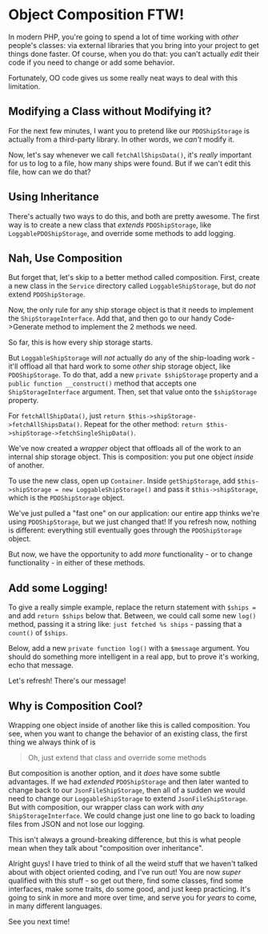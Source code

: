 # Object Composition FTW!

In modern PHP, you're going to spend a lot of time working with *other* people's
classes: via external libraries that you bring into your project to get things done
faster. Of course, when you do that: you can't actually *edit* their code if you need
to change or add some behavior.

Fortunately, OO code gives us some really neat ways to deal with this limitation.

## Modifying a Class without Modifying it?

For the next few minutes, I want you to pretend like our `PDOShipStorage` is actually
from a third-party library. In other words, we *can't* modify it.

Now, let's say whenever we call `fetchAllShipsData()`, it's *really* important for
us to log to a file, how many ships were found. But if we can't edit this file, how
can we do that?

## Using Inheritance

There's actually two ways to do this, and both are pretty awesome. The first way
is to create a new class that *extends* `PDOShipStorage`, like `LoggablePDOShipStorage`,
and override some methods to add logging.

## Nah, Use Composition

But forget that, let's skip to a better method called composition. First, create
a new class in the `Service` directory called `LoggableShipStorage`, but do *not*
extend `PDOShipStorage`.

Now, the only rule for any ship storage object is that it needs to implement the
`ShipStorageInterface`. Add that, and then go to our handy Code->Generate method
to implement the 2 methods we need.

So far, this is how every ship storage starts.

But `LoggableShipStorage` will *not* actually do any of the ship-loading work - it'll
offload all that hard work to some *other* ship storage object, like `PDOShipStorage`.
To do that, add a new `private $shipStorage` property and a `public function __construct()`
method that accepts one `ShipStorageInterface` argument. Then, set that value onto
the `$shipStorage` property.

For `fetchAllShipData()`, just `return $this->shipStorage->fetchAllShipsData()`.
Repeat for the other method: `return $this->shipStorage->fetchSingleShipData()`.

We've now created a *wrapper* object that offloads all of the work to an internal
ship storage object. This is composition: you put one object *inside* of another.

To use the new class, open up `Container`. Inside `getShipStorage`, add
`$this->shipStorage = new LoggableShipStorage()` and pass it `$this->shipStorage`,
which is the `PDOShipStorage` object.

We've just pulled a "fast one" on our application: our entire app thinks
we're using `PDOShipStorage`, but we just changed that! If you refresh now, nothing
is different: everything still eventually goes through the `PDOShipStorage` object.

But now, we have the opportunity to add *more* functionality - or to change functionality -
in either of these methods.

## Add some Logging!

To give a really simple example, replace the return statement with `$ships =` and
add `return $ships` below that. Between, we could call some new `log()` method, passing
it a string like: `just fetched %s ships` - passing that a `count()` of `$ships`.

Below, add a new `private function log()` with a `$message` argument. You should
do something more intelligent in a real app, but to prove it's working, echo that
message.

Let's refresh! There's our message!

## Why is Composition Cool?

Wrapping one object inside of another like this is called composition. You see,
when you want to change the behavior of an existing class, the first thing we always
think of is

> Oh, just extend that class and override some methods

But composition is another option, and it *does* have some subtle advantages. If
we had *extended* `PDOShipStorage` and then later wanted to change back to our
`JsonFileShipStorage`, then all of a sudden we would need to change our `LoggableShipStorage`
to extend `JsonFileShipStorage`. But with composition, our wrapper class can work
with *any* `ShipStorageInterface`. We could change just one line to go back to loading
files from JSON and not lose our logging.

This isn't always a ground-breaking difference, but this is what people mean when
they talk about "composition over inheritance".

Alright guys! I have tried to think of all the weird stuff that we haven't talked
about with object oriented coding, and I've run out! You are now *super* qualified
with this stuff - so get out there, find some classes, find some interfaces, make
some traits, do some good, and just keep practicing. It's going to sink in more and
more over time, and serve you for *years* to come, in many different languages.

See you next time!

